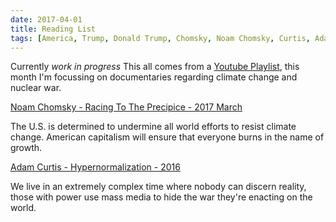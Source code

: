 ```yaml
---
date: 2017-04-01
title: Reading List
tags: [America, Trump, Donald Trump, Chomsky, Noam Chomsky, Curtis, Adam Curtis]
---
```


Currently _work in progress_ This all comes from a [Youtube Playlist](https://www.youtube.com/playlist?list=PLtWyAlh3D1zDspYHgbCeQR2RlERNydGiz), this
month I'm focussing on documentaries regarding climate change and nuclear war.

[Noam Chomsky - Racing To The Precipice - 2017 March](https://www.youtube.com/watch?v=TK0R_06zOOY&list=PLtWyAlh3D1zDspYHgbCeQR2RlERNydGiz&index=8)

The U.S. is determined to undermine all world efforts to resist climate change.
American capitalism will ensure that everyone burns in the name of growth.

[Adam Curtis - Hypernormalization - 2016](https://www.youtube.com/watch?v=-fny99f8amM&index=6&list=PLtWyAlh3D1zDspYHgbCeQR2RlERNydGiz)

We live in an extremely complex time where nobody can discern reality, those with
power use mass media to hide the war they're enacting on the world.
